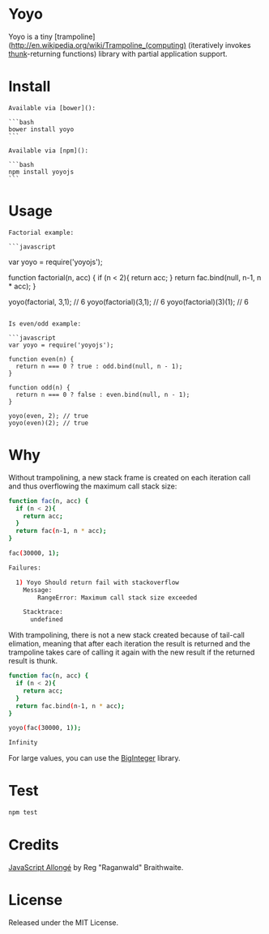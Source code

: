 # Yoyo

Yoyo is a tiny [trampoline](http://en.wikipedia.org/wiki/Trampoline_(computing) (iteratively invokes [thunk](http://en.wikipedia.org/wiki/Thunk_(functional_programming))-returning functions) library with partial application support.

# Install

    Available via [bower]():

    ```bash
    bower install yoyo
    ```

    Available via [npm]():

    ```bash
    npm install yoyojs
    ```

# Usage

    Factorial example:

    ```javascript
var yoyo = require('yoyojs');

function factorial(n, acc) {
  if (n < 2){
    return acc;
  }
  return fac.bind(null, n-1, n * acc);
}

yoyo(factorial, 3,1); // 6
yoyo(factorial)(3,1); // 6
yoyo(factorial)(3)(1); // 6
```

Is even/odd example:

```javascript
var yoyo = require('yoyojs');

function even(n) {
  return n === 0 ? true : odd.bind(null, n - 1);
}

function odd(n) {
  return n === 0 ? false : even.bind(null, n - 1);
}

yoyo(even, 2); // true
yoyo(even)(2); // true
```

# Why

Without trampolining, a new stack frame is created on each iteration call and thus overflowing the maximum call stack size:

```bash
function fac(n, acc) {
  if (n < 2){
    return acc;
  }
  return fac(n-1, n * acc);
}

fac(30000, 1);

Failures:

  1) Yoyo Should return fail with stackoverflow
    Message:
        RangeError: Maximum call stack size exceeded

    Stacktrace:
      undefined
```

With trampolining, there is not a new stack created because of tail-call elimation, meaning that after each iteration the result is returned and the trampoline takes care of calling it again with the new result if the returned result is thunk.

```bash
function fac(n, acc) {
  if (n < 2){
    return acc;
  }
  return fac.bind(n-1, n * acc);
}

yoyo(fac(30000, 1));

Infinity
```

For large values, you can use the [BigInteger](https://github.com/peterolson/BigInteger.js) library.

# Test

```bash
npm test
```

# Credits

[JavaScript Allongé](https://leanpub.com/javascript-allonge/read) by Reg "Raganwald" Braithwaite.

# License

Released under the MIT License.
